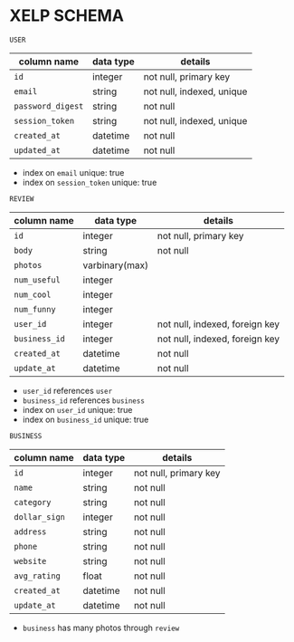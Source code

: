 # XELP SCHEMA

`USER`

| **column name**   | **data type** | **details**               |
|-------------------|---------------|---------------------------|
| `id`              | integer       | not null, primary key     |
| `email`           | string        | not null, indexed, unique |
| `password_digest` | string        | not null                  |
| `session_token`   | string        | not null, indexed, unique |
| `created_at`      | datetime      | not null                  |
| `updated_at`      | datetime      | not null                  |

- index on `email` unique: true
- index on `session_token` unique: true



`REVIEW`

| **column name** | **data type**  | **details**                    |
|-----------------|----------------|--------------------------------|
| `id`            | integer        | not null, primary key          |
| `body`          | string         | not null                       |
| `photos`        | varbinary(max) |                                |
| `num_useful`    | integer        |                                |
| `num_cool`      | integer        |                                |
| `num_funny`     | integer        |                                |
| `user_id`       | integer        | not null, indexed, foreign key |
| `business_id`   | integer        | not null, indexed, foreign key |
| `created_at`    | datetime       | not null                       |
| `update_at`     | datetime       | not null                       |

- `user_id` references `user`
- `business_id` references `business`
- index on `user_id` unique: true
- index on `business_id` unique: true


`BUSINESS`

| **column name** | **data type** | **details**           |
|-----------------|---------------|-----------------------|
| `id`            | integer       | not null, primary key |
| `name`          | string        | not null              |
| `category`      | string        | not null              |
| `dollar_sign`   | integer       | not null              |
| `address`       | string        | not null              |
| `phone`         | string        | not null              |
| `website`       | string        | not null              |
| `avg_rating`    | float         | not null              |
| `created_at`    | datetime      | not null              |
| `update_at`     | datetime      | not null              |

- `business` has many photos through `review`






